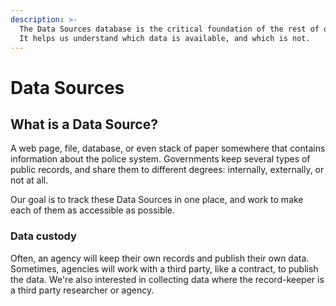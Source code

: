 ```yaml
---
description: >-
  The Data Sources database is the critical foundation of the rest of our work.
  It helps us understand which data is available, and which is not.
---
```


# Data Sources

## What is a Data Source?

A web page, file, database, or even stack of paper somewhere that contains information about the police system. Governments keep several types of public records, and share them to different degrees: internally, externally, or not at all.

Our goal is to track these Data Sources in one place, and work to make each of them as accessible as possible.

### Data custody

Often, an agency will keep their own records and publish their own data. Sometimes, agencies will work with a third party, like a contract, to publish the data. We're also interested in collecting data where the record-keeper is a third party researcher or agency.
